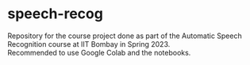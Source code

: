# speech-recog

Repository for the course project done as part of the Automatic Speech Recognition course at IIT Bombay in Spring 2023.  
Recommended to use Google Colab and the notebooks.
